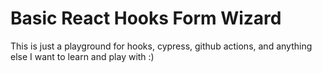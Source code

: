 # Basic React Hooks Form Wizard

This is just a playground for hooks, cypress, github actions, and anything else I want to learn and play with :)